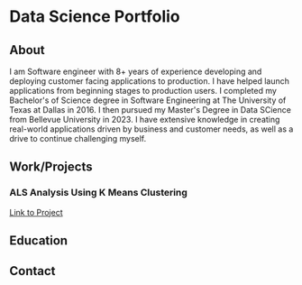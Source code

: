 # Data Science Portfolio

## About
I am Software engineer with 8+ years of experience developing and deploying customer facing applications to production. I have helped launch applications from beginning stages to production users. I completed my Bachelor's of Science degree in Software Engineering at The University of Texas at Dallas in 2016. I then pursued my Master's Degree in Data SCience from Bellevue University in 2023. I have extensive knowledge in creating real-world applications driven by business and customer needs, as well as a drive to continue challenging myself.

## Work/Projects

### ALS Analysis Using K Means Clustering
<a href="https://github.com/tquicksall/Data-Science-Portfolio/tree/main/ALS_Analysis_using_KMeans">Link to Project</a>

## Education 

## Contact

